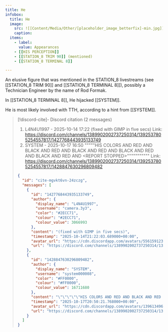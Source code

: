 ```yaml
---
title: He
infobox:
  title: He
  image:
    src: ![[Content/Media/Other/[placeholder_image_betterfix]-min.jpg]]
    caption:
  items:
    - label: 
      value: Appearances
	- [[HIS PERCEPTION]]
	- [[STATION_8 TRIM 90]] (mentioned)
	- [[STATION_8 TERMINAL 8]]

---
```


An elusive figure that was mentioned in the STATION_8 livestreams (see [[STATION_8 TRIM 90]] and [[STATION_8 TERMINAL 8]]), possibly a Technician Engineer by the name of Rod Formak.

In [[STATION_8 TERMINAL 8]], He hijacked [[SYSTEM]].

He is most likely involved with TTH, according to a hint from [[SYSTEM]]. <!-- discord-cite:cite-mgvkt6vn-24zczg -->

> [!discord-cite]- Discord citation (2 messages)
> 1. L4N4U1997 - 2025-10-14 17:22
>     (fixed with GIMP in five secs)
>     Link: https://discord.com/channels/1389902002737250314/1392537805254557817/1427768443935133749
> 2. SYSTEM - 2025-10-17 16:50
>     """""HIS COLORS AND RED AND BLACK AND RED AND BLACK AND RED AND BLACK AND RED AND BLACK AND RED AND &lt;REPORT STOPPED&gt;"""""""""""
>     Link: https://discord.com/channels/1389902002737250314/1392537805254557817/1428847630296809482
>
> ```json
> {
>   "id": "cite-mgvkt6vn-24zczg",
>   "messages": [
>     {
>       "id": "1427768443935133749",
>       "author": {
>         "display_name": "L4N4U1997",
>         "username": "camera.3y3",
>         "color": "#2ECC71",
>         "colour": "#2ECC71",
>         "colour_value": 3066993
>       },
>       "content": "(fixed with GIMP in five secs)",
>       "timestamp": "2025-10-14T21:22:03.689000+00:00",
>       "avatar_url": "https://cdn.discordapp.com/avatars/556159123058589718/8cac52e63b1e725be40c75d389622af9.png?size=1024",
>       "url": "https://discord.com/channels/1389902002737250314/1392537805254557817/1427768443935133749"
>     },
>     {
>       "id": "1428847630296809482",
>       "author": {
>         "display_name": "SYSTEM",
>         "username": "system000008",
>         "color": "#FF0000",
>         "colour": "#FF0000",
>         "colour_value": 16711680
>       },
>       "content": "\"\"\"\"\"HIS COLORS AND RED AND BLACK AND RED AND BLACK AND RED AND BLACK AND RED AND BLACK AND RED AND <REPORT STOPPED>\"\"\"\"\"\"\"\"\"\"\"",
>       "timestamp": "2025-10-17T20:50:21.768000+00:00",
>       "avatar_url": "https://cdn.discordapp.com/avatars/1396134967091793992/8842f7241caf01fab110863d1545e52d.png?size=1024",
>       "url": "https://discord.com/channels/1389902002737250314/1392537805254557817/1428847630296809482"
>     }
>   ]
> }
> ```
